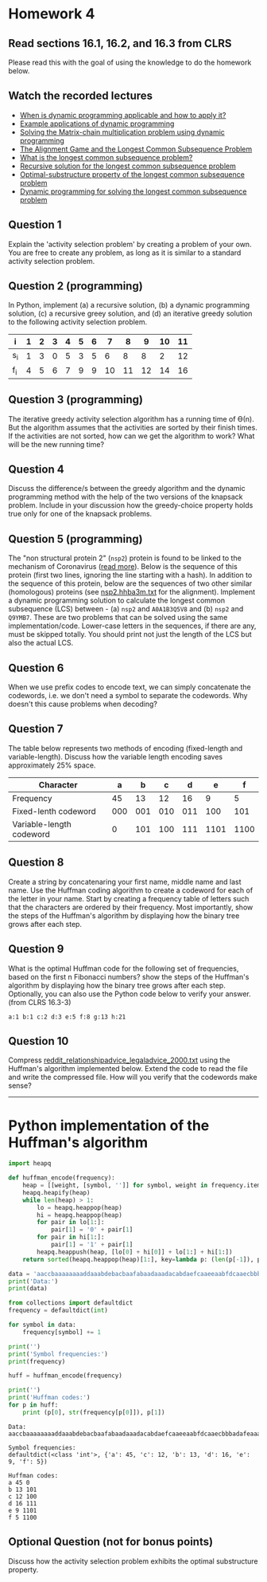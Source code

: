 # Homework 4

## Read sections 16.1, 16.2, and 16.3 from CLRS
Please read this with the goal of using the knowledge to do the homework below.

## Watch the recorded lectures
- [When is dynamic programming applicable and how to apply it?](https://www.youtube.com/watch?v=G4bsu48KVvs)
- [Example applications of dynamic programming](https://www.youtube.com/watch?v=Y9hfE7Y2hi4)
- [Solving the Matrix-chain multiplication problem using dynamic programming](https://youtu.be/qiB8GmqUJOU)
- [The Alignment Game and the Longest Common Subsequence Problem](https://youtu.be/W-WtMvNdEcM)
- [What is the longest common subsequence problem?](https://youtu.be/k1OmILy0Jmo)
- [Recursive solution for the longest common subsequence problem](https://youtu.be/btmBOSTLyzA)
- [Optimal-substructure property of the longest common subsequence problem](https://youtu.be/gclucr32fHg)
- [Dynamic programming for solving the longest common subsequence problem](https://youtu.be/FG17mqIwGDs)

## Question 1
Explain the 'activity selection problem' by creating a problem of your own. You are free to create any problem, as long as it is similar to a standard activity selection problem.

## Question 2 (programming)
In Python, implement (a) a recursive solution, (b) a dynamic programming solution, (c) a recursive greey solution, and (d) an iterative greedy solution to the following activity selection problem.

i  |  1 |  2 |  3 | 4 | 5 | 6 | 7 | 8 | 9 | 10 | 11
-- | -- | -- | -- | -- | -- | -- | -- | -- | -- | --  | --
s<sub>i</sub> |  1 |  3 |  0 | 5 | 3 | 5 | 6 | 8 | 8 | 2 | 12 
f<sub>i</sub> |  4 |  5 |  6 | 7 | 9 | 9 | 10 | 11 | 12 | 14 | 16

## Question 3 (programming)
The iterative greedy activity selection algorithm has a running time of Ө(n). But the algorithm assumes that the activities are sorted by their finish times. If the activities are not sorted, how can we get the algorithm to work? What will be the new running time?

## Question 4
Discuss the difference/s between the greedy algorithm and the dynamic programming method with the help of the two versions of the knapsack problem. Include in your discussion how the greedy-choice property holds true only for one of the knapsack problems.

## Question 5 (programming)
The "non structural protein 2" (`nsp2`) protein is found to be linked to the mechanism of Coronavirus ([read more](https://onlinelibrary.wiley.com/doi/10.1002/jmv.25719)). Below is the sequence of this protein (first two lines, ignoring the line starting with a hash). In addition to the sequence of this protein, below are the sequences of two other similar (homologous) proteins (see [nsp2.hhba3m.txt](./nsp2.hhba3m.txt) for the alignment). Implement a dynamic programming solution to calculate the longest common subsequence (LCS) between - (a) `nsp2` and `A0A1B3Q5V8` and (b) `nsp2` and `Q9YMB7`. These are two problems that can be solved using the same implementation/code. Lower-case letters in the sequences, if there are any, must be skipped totally. You should print not just the length of the LCS but also the actual LCS.

## Question 6
When we use prefix codes to encode text, we can simply concatenate the codewords, i.e. we don't need a symbol to separate the codewords. Why doesn't this cause problems when decoding?

## Question 7
The table below represents two methods of encoding (fixed-length and variable-length). Discuss how the variable length encoding saves approximately 25% space.

Character |  a |  b |  c |  d |  e |  f 
-- | -- | -- | -- | -- | -- | -- 
Frequency | 45 | 13 | 12 | 16 | 9 | 5
Fixed-lenth codeword | 000 | 001 | 010 | 011 | 100 | 101
Variable-length codeword |  0 |  101 | 100 | 111 | 1101 | 1100

## Question 8
Create a string by concatenaring your first name, middle name and last name. Use the Huffman coding algorithm to create a codeword for each of the letter in your name. Start by creating a frequency table of letters such that the characters are ordered by their frequency. Most importantly, show the steps of the Huffman's algorithm by displaying how the binary tree grows after each step.

## Question 9 
What is the optimal Huffman code for the following set of frequencies, based on the first n Fibonacci numbers? show the steps of the Huffman's algorithm by displaying how the binary tree grows after each step. Optionally, you can also use the Python code below to verify your answer. (from CLRS 16.3-3)
```
a:1 b:1 c:2 d:3 e:5 f:8 g:13 h:21
```

## Question 10
Compress [reddit_relationshipadvice_legaladvice_2000.txt](./reddit_relationshipadvice_legaladvice_2000.txt) using the Huffman's algorithm implemented below. Extend the code to read the file and write the compressed file. How will you verify that the codewords make sense?

----
# Python implementation of the Huffman's algorithm 
```python
import heapq

def huffman_encode(frequency):
    heap = [[weight, [symbol, '']] for symbol, weight in frequency.items()]
    heapq.heapify(heap)
    while len(heap) > 1:
        lo = heapq.heappop(heap)
        hi = heapq.heappop(heap)
        for pair in lo[1:]:
            pair[1] = '0' + pair[1]
        for pair in hi[1:]:
            pair[1] = '1' + pair[1]
        heapq.heappush(heap, [lo[0] + hi[0]] + lo[1:] + hi[1:])
    return sorted(heapq.heappop(heap)[1:], key=lambda p: (len(p[-1]), p))

data = 'aaccbaaaaaaaaddaaabdebacbaafabaadaaadacabdaefcaaeeaabfdcaaecbbbadafeaaaadadfbdcdabdeccdcadaadbaeaaec'
print('Data:')
print(data)

from collections import defaultdict
frequency = defaultdict(int)

for symbol in data:
    frequency[symbol] += 1

print('')
print('Symbol frequencies:')
print(frequency)

huff = huffman_encode(frequency)

print('')
print('Huffman codes:')
for p in huff:
    print (p[0], str(frequency[p[0]]), p[1])
```
```
Data:
aaccbaaaaaaaaddaaabdebacbaafabaadaaadacabdaefcaaeeaabfdcaaecbbbadafeaaaadadfbdcdabdeccdcadaadbaeaaec

Symbol frequencies:
defaultdict(<class 'int'>, {'a': 45, 'c': 12, 'b': 13, 'd': 16, 'e': 9, 'f': 5})

Huffman codes:
a 45 0
b 13 101
c 12 100
d 16 111
e 9 1101
f 5 1100
```

## Optional Question (not for bonus points)
Discuss how the activity selection problem exhibits the optimal substructure property.

